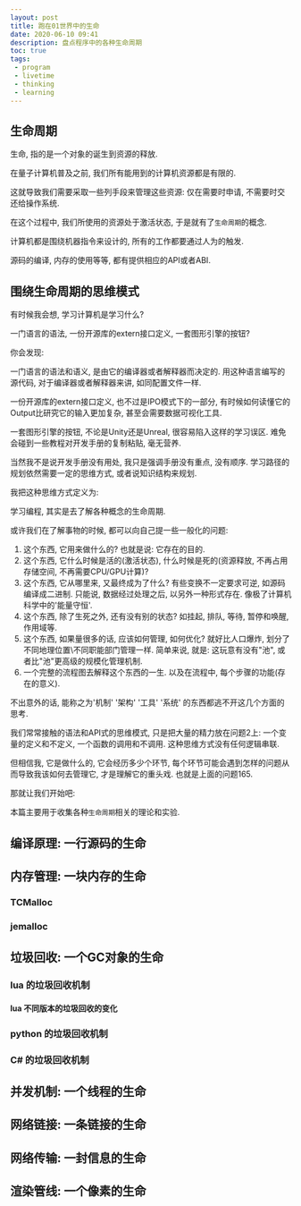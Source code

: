 ```yaml
---
layout: post
title: 跑在01世界中的生命
date: 2020-06-10 09:41
description: 盘点程序中的各种生命周期
toc: true
tags:
 - program
 - livetime
 - thinking
 - learning
---
```


## 生命周期

生命, 指的是一个对象的诞生到资源的释放.

在量子计算机普及之前, 我们所有能用到的计算机资源都是有限的.

这就导致我们需要采取一些列手段来管理这些资源: 仅在需要时申请, 不需要时交还给操作系统.

在这个过程中, 我们所使用的资源处于激活状态, 于是就有了`生命周期`的概念.

计算机都是围绕机器指令来设计的, 所有的工作都要通过人为的触发.

源码的编译, 内存的使用等等, 都有提供相应的API或者ABI.

## 围绕生命周期的思维模式

有时候我会想, 学习计算机是学习什么?

一门语言的语法, 一份开源库的extern接口定义, 一套图形引擎的按钮?

你会发现:

一门语言的语法和语义, 是由它的编译器或者解释器而决定的. 用这种语言编写的源代码, 对于编译器或者解释器来讲, 如同配置文件一样.

一份开源库的extern接口定义, 也不过是IPO模式下的一部分, 有时候如何读懂它的Output比研究它的输入更加复杂, 甚至会需要数据可视化工具.

一套图形引擎的按钮, 不论是Unity还是Unreal, 很容易陷入这样的学习误区. 难免会碰到一些教程对开发手册的复制粘贴, 毫无营养. 

当然我不是说开发手册没有用处, 我只是强调手册没有重点, 没有顺序. 学习路径的规划依然需要一定的思维方式, 或者说知识结构来规划.

我把这种思维方式定义为:

学习编程, 其实是去了解各种概念的生命周期.

或许我们在了解事物的时候, 都可以向自己提一些一般化的问题:

1. 这个东西, 它用来做什么的? 也就是说: 它存在的目的.
2. 这个东西, 它什么时候是活的(激活状态), 什么时候是死的(资源释放, 不再占用存储空间, 不再需要CPU/GPU计算)? 
3. 这个东西, 它从哪里来, 又最终成为了什么? 有些变换不一定要求可逆, 如源码编译成二进制. 只能说, 数据经过处理之后, 以另外一种形式存在. 像极了计算机科学中的'能量守恒'.
4. 这个东西, 除了生死之外, 还有没有别的状态? 如挂起, 排队, 等待, 暂停和唤醒, 作用域等.
5. 这个东西, 如果量很多的话, 应该如何管理, 如何优化? 就好比人口爆炸, 划分了不同地理位置\不同职能部门管理一样. 简单来说, 就是: 这玩意有没有"池", 或者比"池"更高级的规模化管理机制.
6. 一个完整的流程图去解释这个东西的一生. 以及在流程中, 每个步骤的功能(存在的意义).

不出意外的话, 能称之为'机制' '架构' '工具' '系统' 的东西都逃不开这几个方面的思考.

我们常常接触的语法和API式的思维模式, 只是把大量的精力放在问题2上: 一个变量的定义和不定义, 一个函数的调用和不调用. 这种思维方式没有任何逻辑串联.

但相信我, 它是做什么的, 它会经历多少个环节, 每个环节可能会遇到怎样的问题从而导致我该如何去管理它, 才是理解它的重头戏. 也就是上面的问题165.

那就让我们开始吧:

本篇主要用于收集各种`生命周期`相关的理论和实验.

## 编译原理: 一行源码的生命

## 内存管理: 一块内存的生命

### TCMalloc
### jemalloc

## 垃圾回收: 一个GC对象的生命

### lua 的垃圾回收机制
#### lua 不同版本的垃圾回收的变化

### python 的垃圾回收机制
### C# 的垃圾回收机制

## 并发机制: 一个线程的生命

## 网络链接: 一条链接的生命

## 网络传输: 一封信息的生命

## 渲染管线: 一个像素的生命